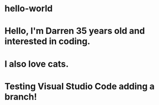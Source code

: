 # hello-world
# Hello, I'm Darren 35 years old and interested in coding.
# I also love cats.
# Testing Visual Studio Code adding a branch!